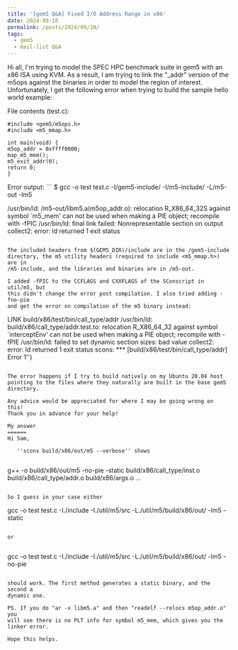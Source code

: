 ```yaml
---
title: '[gem5 Q&A] Fixed I/O Address Range in x86'
date: 2024-09-10
permalink: /posts/2024/09/10/
tags:
  - gem5
  - mail-list Q&A
---
```


Hi all, I'm trying to model the SPEC HPC benchmark suite in gem5 with an x86 ISA
using KVM. As a result, I am trying to link the "_addr" version of the
m5ops against the binaries in order to model the region of interest.
Unfortunately, I get the following error when trying to build the sample
hello world example:


File contents (test.c): 
```
#include <gem5/m5ops.h>
#include <m5_mmap.h>

int main(void) {
m5op_addr = 0xffff0000;
map_m5_mem();
m5_exit_addr(0);
return 0;
}
```

Error output: ```
$ gcc -o test test.c -I/gem5-include/ -I/m5-include/ -L/m5-out -lm5

/usr/bin/ld: /m5-out/libm5.a(m5op_addr.o): relocation R_X86_64_32S against
symbol `m5_mem' can not be used when making a PIE object; recompile with
-fPIC
/usr/bin/ld: final link failed: Nonrepresentable section on output
collect2: error: ld returned 1 exit status
```

The included headers from $(GEM5_DIR)/include are in the /gem5-include
directory, the m5 utility headers (required to include <m5_mmap.h>) are in
/m5-include, and the libraries and binaries are in /m5-out.

I added -fPIC to the CCFLAGS and CXXFLAGS of the SConscript in util/m5, but
this didn't change the error post compilation. I also tried adding -fno-pie
and get the error on compilation of the m5 binary instead:

```
LINK build/x86/test/bin/call_type/addr
/usr/bin/ld: build/x86/call_type/addr.test.to: relocation R_X86_64_32
against symbol `interceptEnv' can not be used when making a PIE object;
recompile with -fPIE
/usr/bin/ld: failed to set dynamic section sizes: bad value
collect2: error: ld returned 1 exit status
scons: *** [build/x86/test/bin/call_type/addr] Error 1'')
```

The error happens if I try to build natively on my Ubuntu 20.04 host
pointing to the files where they naturally are built in the base gem5
directory.

Any advice would be appreciated for where I may be going wrong on this!
Thank you in advance for your help!

My answer
======
Hi Sam,

   ''scons build/x86/out/m5 --verbose'' shows
   

   ```
   g++ -o build/x86/out/m5 -no-pie -static build/x86/call_type/inst.o 
build/x86/call_type/addr.o build/x86/args.o ...

   ```
   
   So I guess in your case either

   ```
   gcc -o test test.c -I./include -I./util/m5/src -L./util/m5/build/x86/out/ 
-lm5 -static

   ```
   
   or
   

   ```
   gcc -o test test.c -I./include -I./util/m5/src -L./util/m5/build/x86/out/ 
-lm5 -no-pie

   ```
   
   should work. The first method generates a static binary, and the second a 
dynamic one.

   PS. If you do "ar -x libm5.a" and then "readelf --relocs m5op_addr.o" you 
will see there is no PLT info for symbol m5_mem, which gives you the linker error.

   Hope this helps.
